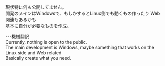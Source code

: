 現状特に何も公開してません。  
開発のメインはWindowsで、もしかするとLinux側でも動くもの作ったり Web関連もあるかも  
基本に自分が必要なものを作成。  

---機械翻訳  
Currently, nothing is open to the public.  
The main development is Windows, maybe something that works on the Linux side and Web related  
Basically create what you need.  
